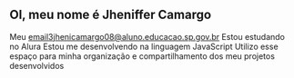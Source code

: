 ## Ol, meu nome é Jheniffer Camargo
Meu email3jhenicamargo08@aluno.educacao.sp.gov.br
Estou estudando no Alura 
Estou me desenvolvendo na linguagem JavaScript
Utilizo esse espaço para minha organização e compartilhamento dos meu projetos desenvolvidos

